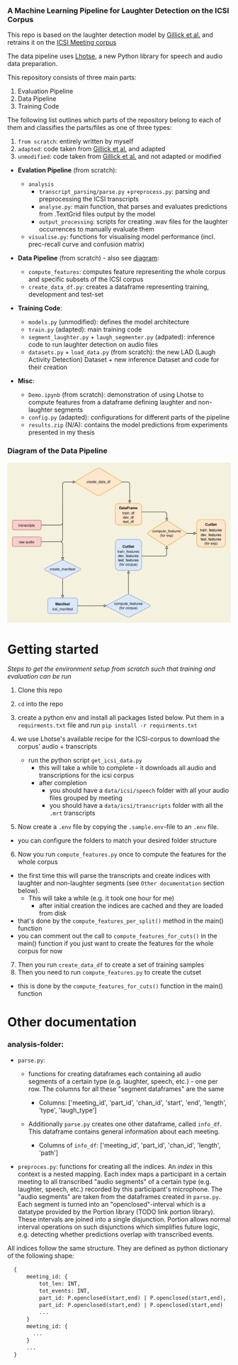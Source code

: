 ### A Machine Learning Pipeline for Laughter Detection on the ICSI Corpus

This repo is based on the laughter detection model by [Gillick et al.](https://github.com/jrgillick/laughter-detection) and retrains it on the
[ICSI Meeting corpus](https://ieeexplore.ieee.org/abstract/document/1198793)

The data pipeline uses [Lhotse](https://github.com/lhotse-speech/lhotse), a new Python library for speech and audio data preparation.

This repository consists of three main parts:
1. Evaluation Pipeline
2. Data Pipeline
3. Training Code

The following list outlines which parts of the repository belong to each of them and classifies the parts/files as one of three types:
1. `from scratch`: entirely written by myself
2. `adapted`: code taken from [Gillick et al.](https://github.com/jrgillick/laughter-detection) and adapted
3. `unmodified`: code taken from [Gillick et al.](https://github.com/jrgillick/laughter-detection) and not adapted or modified

- **Evalation Pipeline** (from scratch): 
    - `analysis`
        - `transcript_parsing/parse.py` +`preprocess.py`: parsing and preprocessing the ICSI transcripts
        - `analyse.py`: main function, that parses and evaluates predictions from .TextGrid files output by the model
        - `output_processing`: scripts for creating .wav files for the laughter occurrences to manually evaluate them
    - `visualise.py`: functions for visualising model performance (incl. prec-recall curve and confusion matrix)

- **Data Pipeline** (from scratch) - also see [diagram](#diagram-of-the-data-pipeline):
    - `compute_features`:  computes feature representing the whole corpus and specific subsets of the ICSI corpus
    - `create_data_df.py`: creates a dataframe representing training, development and test-set 

- **Training Code**:
    - `models.py` (unmodified): defines the model architecture
    - `train.py` (adapted): main training code
    - `segment_laughter.py` + `laugh_segmenter.py` (adpated): inference code to run laughter detection on audio files
    - `datasets.py` + `load_data.py` (from scratch): the new LAD (Laugh Activity Detection) Dataset + new inference Dataset and code for their creation

- **Misc**:
    - `Demo.ipynb` (from scratch): demonstration of using Lhotse to compute features from a dataframe defining laughter and non-laughter segments 
    - `config.py` (adapted): configurations for different parts of the pipeline
    - `results.zip` (N/A): contains the model predictions from experiments presented in my thesis
### Diagram of the Data Pipeline
![Data Pipeline](./docs/data-pipeline.png)

# Getting started
_Steps to get the environment setup from scratch such that training and evaluation can be run_

1. Clone this repo
2. `cd` into the repo    
3. create a python env and install all packages listed below. Put them in a `requirments.txt` file and run `pip install -r requirments.txt`
4. we use Lhotse's available recipe for the ICSI-corpus to download the corpus' audio + transcripts  
    - run the python script `get_icsi_data.py`
      - this will take a while to complete - it downloads all audio and transcriptions for the icsi corpus
      - after completion 
        - you should have a `data/icsi/speech` folder with all your audio files grouped by meeting 
        - you should have a `data/icsi/transcripts` folder with all the `.mrt` transcripts

5. Now create a `.env` file by copying the `.sample.env`-file to an `.env` file.
  - you can configure the folders to match your desired folder structure
6. Now you run `compute_features.py` once to compute the features for the whole corpus 
  - the first time this will parse the transcripts and create indices with laughter and non-laughter segments (see `Other documentation` section below). 
    - This will take a while (e.g. it took one hour for me) 
      - after initial creation the indices are cached and they are loaded from disk
  - that's done by the `compute_features_per_split()` method in the main() function
  - you can comment out the call to `compute_features_for_cuts()` in the main() function if you just want to create the features for the whole corpus for now
7. Then you run `create_data_df` to create a set of training samples 
8. Then you need to run `compute_features.py` to create the cutset
  - this is done by the `compute_features_for_cuts()` function in the main() function

# Other documentation
### analysis-folder:
- `parse.py`: 
  - functions for creating dataframes each containing all audio segments of a certain type (e.g. laughter, speech, etc.) - one per row. The columns for all these "segment dataframes" are the same 
    - Columns: ['meeting_id', 'part_id', 'chan_id', 'start', 'end', 'length', 'type', 'laugh_type']  

  - Additionally `parse.py` creates one other dataframe, called `info_df`. This dataframe contains general information about each meeting.
    - Columns of `info_df`: ['meeting_id', 'part_id', 'chan_id', 'length', 'path'] 

- `preproces.py`: functions for creating all the indices. An _index_ in this context is a nested mapping. Each index maps a participant in a certain meeting to all transcribed "audio segments" of a certain type (e.g. laughter, speech, etc.) recorded by this participant's microphone.
The "audio segments" are taken from the dataframes created in `parse.py`. Each segment is turned into an "openclosed"-interval which is a datatype provided by the Portion library (TODO link portion library).
These intervals are joined into a single disjunction. Portion allows normal interval operations on such disjunctions which simplifies future logic, e.g. detecting whether predictions overlap with transcribed events. 

All indices follow the same structure. They are defined as python dictionary of the following shape: 
```
  {
      meeting_id: {
          tot_len: INT,
          tot_events: INT,
          part_id: P.openclosed(start,end) | P.openclosed(start,end),
          part_id: P.openclosed(start,end) | P.openclosed(start,end)
          ...
      }
      meeting_id: {
        ...
      }
      ...
  }
```

